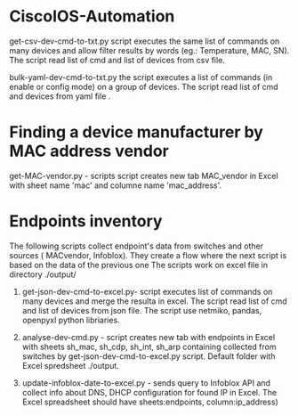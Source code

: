 # CiscoIOS-Automation
get-csv-dev-cmd-to-txt.py  script executes the same list of commands on many devices and allow filter results by words (eg.: Temperature, MAC, SN). The script read list of cmd and list of devices from csv file.

bulk-yaml-dev-cmd-to-txt.py the script executes a list of commands (in enable or config mode) on a group of devices. The script read list of cmd and devices from yaml file . 

# Finding a device manufacturer by MAC address vendor
get-MAC-vendor.py - scripts script creates new tab MAC_vendor in Excel with sheet name 'mac' and columne name 'mac_address'.

# Endpoints inventory
The following scripts collect endpoint's data from switches and other sources ( MACvendor, Infoblox). They create a flow where the next script is based on the data of the previous one
The scripts work on excel file in directory ./output/

1. get-json-dev-cmd-to-excel.py- script executes list of commands on many devices and merge the resulta in excel. The script read list of cmd and list of devices from json file. The script use netmiko, pandas, openpyxl python libriaries.

2. analyse-dev-cmd.py - script creates new tab with endpoints in Excel with sheets sh_mac, sh_cdp, sh_int, sh_arp containing collected from switches by get-json-dev-cmd-to-excel.py script. Default folder with Excel spredsheet ./output.

3. update-infoblox-date-to-excel.py - sends query to Infoblox API and collect info about DNS, DHCP configuration for found IP in Excel. The Excel spreadsheet should have sheets:endpoints, column:ip_address)

